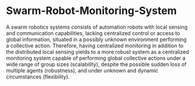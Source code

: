 # Swarm-Robot-Monitoring-System
A swarm robotics systems consists of automation robots with local sensing and communication capabilities, lacking centralized control or access to global information, situated in a possibly unknown environment performing a collective action. Therefore, having centralized monitoring in addition to the distributed local sensing yields to a more robust system as a centralized monitoring system capable of performing global collective actions under a wide range of group sizes (scalability), despite the possible sudden loss of multiple agents (robustness), and under unknown and dynamic circumstances (flexibility).
